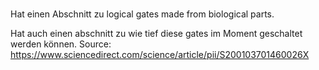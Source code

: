 # 
Hat einen Abschnitt zu logical gates made from biological parts.

Hat auch einen abschnitt zu wie tief diese gates im Moment geschaltet werden können.
Source: https://www.sciencedirect.com/science/article/pii/S200103701460026X